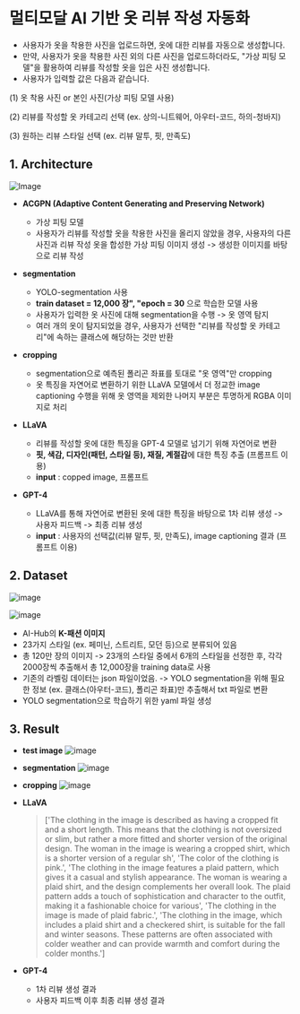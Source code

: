 # 멀티모달 AI 기반 옷 리뷰 작성 자동화

- 사용자가 옷을 착용한 사진을 업로드하면, 옷에 대한 리뷰를 자동으로 생성합니다.
- 만약, 사용자가 옷을 착용한 사진 외의 다른 사진을 업로드하더라도, "가상 피팅 모델"을 활용하여 리뷰를 작성할 옷을 입은 사진 생성합니다.
- 사용자가 입력할 값은 다음과 같습니다.

(1) 옷 착용 사진 or 본인 사진(가상 피팅 모델 사용)

(2) 리뷰를 작성할 옷 카테고리 선택 (ex. 상의-니트웨어, 아우터-코드, 하의-청바지)

(3) 원하는 리뷰 스타일 선택 (ex. 리뷰 말투, 핏, 만족도)

## 1. Architecture

![Image](https://github.com/user-attachments/assets/ea0644a5-5cb1-4676-955d-39e09765aded)

- **ACGPN (Adaptive Content Generating and Preserving Network)**
    - 가상 피팅 모델
    - 사용자가 리뷰를 작성할 옷을 착용한 사진을 올리지 않았을 경우, 사용자의 다른 사진과 리뷰 작성 옷을 합성한 가상 피팅 이미지 생성 -> 생성한 이미지를 바탕으로 리뷰 작성

- **segmentation**

  - YOLO-segmentation 사용
  - **train dataset = 12,000 장", "epoch = 30** 으로 학습한 모델 사용
  - 사용자가 입력한 옷 사진에 대해 segmentation을 수행 -> 옷 영역 탐지
  - 여러 개의 옷이 탐지되었을 경우, 사용자가 선택한 "리뷰를 작성할 옷 카테고리"에 속하는 클래스에 해당하는 것만 반환

- **cropping**
    - segmentation으로 예측된 폴리곤 좌표를 토대로 "옷 영역"만 cropping
    - 옷 특징을 자연어로 변환하기 위한 LLaVA 모델에서 더 정교한 image captioning 수행을 위해 옷 영역을 제외한 나머지 부분은 투명하게 RGBA 이미지로 처리
 
- **LLaVA**
    - 리뷰를 작성할 옷에 대한 특징을 GPT-4 모델로 넘기기 위해 자연어로 변환
    - **핏, 색감, 디자인(패턴, 스타일 등), 재질, 계절감**에 대한 특징 추출 (프롬프트 이용)
    - **input** : copped image, 프롬프트

- **GPT-4**
    - LLaVA를 통해 자연어로 변환된 옷에 대한 특징을 바탕으로 1차 리뷰 생성 -> 사용자 피드백 -> 최종 리뷰 생성
    - **input** : 사용자의 선택값(리뷰 말투, 핏, 만족도), image captioning 결과 (프롬프트 이용)



## 2. Dataset

![image](https://github.com/KU-BIG/KUBIG_2025_SPRING/blob/main/KUBIG%20CONTEST/CV/Team4/images/186.jpg)

![image](https://github.com/KU-BIG/KUBIG_2025_SPRING/blob/main/KUBIG%20CONTEST/CV/Team4/images/%EC%8A%A4%ED%81%AC%EB%A6%B0%EC%83%B7%202025-02-23%20170609.png)

- AI-Hub의 **K-패션 이미지**
- 23가지 스타일 (ex. 페미닌, 스트리트, 모던 등)으로 분류되어 있음
- 총 120만 장의 이미지 -> 23개의 스타일 중에서 6개의 스타일을 선정한 후, 각각 2000장씩 추출해서 총 12,000장을 training data로 사용
- 기존의 라벨링 데이터는 json 파일이었음. -> YOLO segmentation을 위해 필요한 정보 (ex. 클래스(아우터-코드), 폴리곤 좌표)만 추출해서 txt 파일로 변환
- YOLO segmentation으로 학습하기 위한 yaml 파일 생성

## 3. Result

- **test image**
  ![image](https://github.com/KU-BIG/KUBIG_2025_SPRING/blob/main/KUBIG%20CONTEST/CV/Team4/images/test_image_%EC%9B%90%EB%B3%B8.png)

- **segmentation**
  ![image](https://github.com/KU-BIG/KUBIG_2025_SPRING/blob/main/KUBIG%20CONTEST/CV/Team4/images/test_image_seg.png)

- **cropping**
  ![image](https://github.com/KU-BIG/KUBIG_2025_SPRING/blob/main/KUBIG%20CONTEST/CV/Team4/images/test_image_cropped.png
)

- **LLaVA**
  > ['The clothing in the image is described as having a cropped fit and a short length. This means that the clothing is not oversized or slim, but rather a more fitted and shorter version of the original design. The woman in the image is wearing a cropped shirt, which is a shorter version of a regular sh',
 'The color of the clothing is pink.',
 'The clothing in the image features a plaid pattern, which gives it a casual and stylish appearance. The woman is wearing a plaid shirt, and the design complements her overall look. The plaid pattern adds a touch of sophistication and character to the outfit, making it a fashionable choice for various',
 'The clothing in the image is made of plaid fabric.',
 'The clothing in the image, which includes a plaid shirt and a checkered shirt, is suitable for the fall and winter seasons. These patterns are often associated with colder weather and can provide warmth and comfort during the colder months.']

- **GPT-4**
    - 1차 리뷰 생성 결과
    - 사용자 피드백 이후 최종 리뷰 생성 결과
